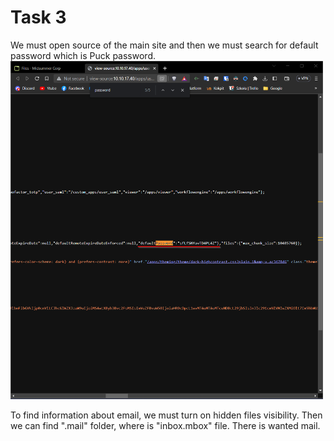 
# Task 3
We must open source of the main site and then we must search for default password which is Puck password.
<img src="./task_3.png" width="500"/>

To find information about email, we must turn on hidden files visibility. Then we can find ".mail" folder, where is "inbox.mbox" file. There is wanted mail.
